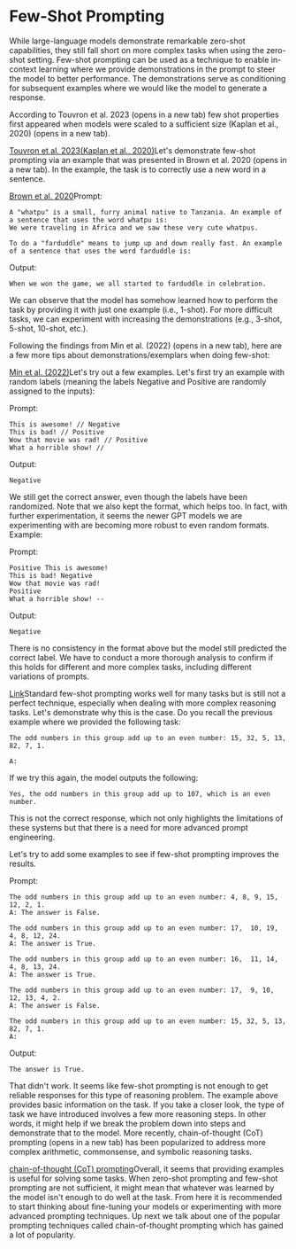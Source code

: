 # Few-Shot Prompting

While large-language models demonstrate remarkable zero-shot capabilities, they still fall short on more complex tasks when using the zero-shot setting. Few-shot prompting can be used as a technique to enable in-context learning where we provide demonstrations in the prompt to steer the model to better performance. The demonstrations serve as conditioning for subsequent examples where we would like the model to generate a response.

According to Touvron et al. 2023 (opens in a new tab) few shot properties first appeared when models were scaled to a sufficient size (Kaplan et al., 2020) (opens in a new tab).

[Touvron et al. 2023](https://arxiv.org/pdf/2302.13971.pdf)[(Kaplan et al., 2020)](https://arxiv.org/abs/2001.08361)Let's demonstrate few-shot prompting via an example that was presented in Brown et al. 2020 (opens in a new tab). In the example, the task is to correctly use a new word in a sentence.

[Brown et al. 2020](https://arxiv.org/abs/2005.14165)Prompt:

```
A "whatpu" is a small, furry animal native to Tanzania. An example of a sentence that uses the word whatpu is:
We were traveling in Africa and we saw these very cute whatpus.
 
To do a "farduddle" means to jump up and down really fast. An example of a sentence that uses the word farduddle is:
```

Output:

```
When we won the game, we all started to farduddle in celebration.
```

We can observe that the model has somehow learned how to perform the task by providing it with just one example (i.e., 1-shot). For more difficult tasks, we can experiment with increasing the demonstrations (e.g., 3-shot, 5-shot, 10-shot, etc.).

Following the findings from Min et al. (2022) (opens in a new tab), here are a few more tips about demonstrations/exemplars when doing few-shot:

[Min et al. (2022)](https://arxiv.org/abs/2202.12837)Let's try out a few examples. Let's first try an example with random labels (meaning the labels Negative and Positive are randomly assigned to the inputs):

Prompt:

```
This is awesome! // Negative
This is bad! // Positive
Wow that movie was rad! // Positive
What a horrible show! //
```

Output:

```
Negative
```

We still get the correct answer, even though the labels have been randomized. Note that we also kept the format, which helps too. In fact, with further experimentation, it seems the newer GPT models we are experimenting with are becoming more robust to even random formats. Example:

Prompt:

```
Positive This is awesome! 
This is bad! Negative
Wow that movie was rad!
Positive
What a horrible show! --
```

Output:

```
Negative
```

There is no consistency in the format above but the model still predicted the correct label. We have to conduct a more thorough analysis to confirm if this holds for different and more complex tasks, including different variations of prompts.

[Link](#limitations-of-few-shot-prompting)Standard few-shot prompting works well for many tasks but is still not a perfect technique, especially when dealing with more complex reasoning tasks. Let's demonstrate why this is the case. Do you recall the previous example where we provided the following task:

```
The odd numbers in this group add up to an even number: 15, 32, 5, 13, 82, 7, 1. 

A:
```

If we try this again, the model outputs the following:

```
Yes, the odd numbers in this group add up to 107, which is an even number.
```

This is not the correct response, which not only highlights the limitations of these systems but that there is a need for more advanced prompt engineering.

Let's try to add some examples to see if few-shot prompting improves the results.

Prompt:

```
The odd numbers in this group add up to an even number: 4, 8, 9, 15, 12, 2, 1.
A: The answer is False.

The odd numbers in this group add up to an even number: 17,  10, 19, 4, 8, 12, 24.
A: The answer is True.

The odd numbers in this group add up to an even number: 16,  11, 14, 4, 8, 13, 24.
A: The answer is True.

The odd numbers in this group add up to an even number: 17,  9, 10, 12, 13, 4, 2.
A: The answer is False.

The odd numbers in this group add up to an even number: 15, 32, 5, 13, 82, 7, 1. 
A:
```

Output:

```
The answer is True.
```

That didn't work. It seems like few-shot prompting is not enough to get reliable responses for this type of reasoning problem. The example above provides basic information on the task. If you take a closer look, the type of task we have introduced involves a few more reasoning steps. In other words, it might help if we break the problem down into steps and demonstrate that to the model. More recently, chain-of-thought (CoT) prompting (opens in a new tab) has been popularized to address more complex arithmetic, commonsense, and symbolic reasoning tasks.

[chain-of-thought (CoT) prompting](https://arxiv.org/abs/2201.11903)Overall, it seems that providing examples is useful for solving some tasks. When zero-shot prompting and few-shot prompting are not sufficient, it might mean that whatever was learned by the model isn't enough to do well at the task. From here it is recommended to start thinking about fine-tuning your models or experimenting with more advanced prompting techniques. Up next we talk about one of the popular prompting techniques called chain-of-thought prompting which has gained a lot of popularity.

